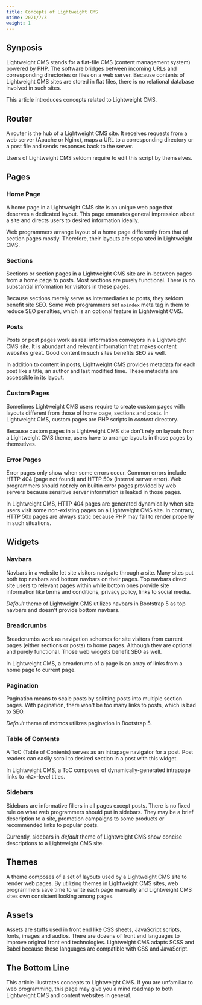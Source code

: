```yaml
---
title: Concepts of Lightweight CMS
mtime: 2021/7/3
weight: 1
---
```


## Synposis

Lightweight CMS stands for a flat-file CMS (content management system) powered by PHP. The software bridges between incoming URLs and corresponding directories or files on a web server. Because contents of Lightweight CMS sites are stored in flat files, there is no relational database involved in such sites.

This article introduces concepts related to Lightweight CMS.

## Router

A router is the hub of a Lightweight CMS site. It receives requests from a web server (Apache or Nginx), maps a URL to a corresponding directory or a post file and sends responses back to the server.

Users of Lightweight CMS seldom require to edit this script by themselves.

## Pages

### Home Page

A home page in a Lightweight CMS site is an unique web page that deserves a dedicated layout. This page emanates general impression about a site and directs users to desired information ideally.

Web programmers arrange layout of a home page differently from that of section pages mostly. Therefore, their layouts are separated in Lightweight CMS.

### Sections

Sections or section pages in a Lightweight CMS site are in-between pages from a home page to posts. Most sections are purely functional. There is no substantial information for visitors in these pages.

Because sections merely serve as intermediaries to posts, they seldom benefit site SEO. Some web programmers set `noindex` meta tag in them to reduce SEO penalties, which is an optional feature in Lightweight CMS.

### Posts

Posts or post pages work as real information conveyors in a Lightweight CMS site. It is abundant and relevant information that makes content websites great. Good content in such sites benefits SEO as well.

In addition to content in posts, Lightweight CMS provides metadata for each post like a title, an author and last modified time. These metadata are accessible in its layout.

### Custom Pages

Sometimes Lightweight CMS users require to create custom pages with layouts different from those of home page, sections and posts. In Lightweight CMS, custom pages are PHP scripts in *content* directory.

Because custom pages in a Lightweight CMS site don't rely on layouts from a Lightweight CMS theme, users have to arrange layouts in those pages by themselves.

### Error Pages

Error pages only show when some errors occur. Common errors include HTTP 404 (page not found) and HTTP 50x (internal server error). Web programmers should not rely on builtin error pages provided by web servers because sensitive server information is leaked in those pages.

In Lightweight CMS, HTTP 404 pages are generated dynamically when site users visit some non-existing pages on a Lightweight CMS site. In contrary, HTTP 50x pages are always static because PHP may fail to render properly in such situations.

## Widgets

### Navbars

Navbars in a website let site visitors navigate through a site. Many sites put both top navbars and bottom navbars on their pages. Top navbars direct site users to relevant pages within while bottom ones provide site information like terms and conditions, privacy policy, links to social media.

*Default* theme of Lightweight CMS utilizes navbars in Bootstrap 5 as top navbars and doesn't provide bottom navbars.

### Breadcrumbs

Breadcrumbs work as navigation schemes for site visitors from current pages (either sections or posts) to home pages. Although they are optional and purely functional. Those web widgets benefit SEO as well.

In Lightweight CMS, a breadcrumb of a page is an array of links from a home page to current page.

### Pagination

Pagination means to scale posts by splitting posts into multiple section pages. With pagination, there won't be too many links to posts, which is bad to SEO.

*Default* theme of mdmcs utilizes pagination in Bootstrap 5.

### Table of Contents

A ToC (Table of Contents) serves as an intrapage navigator for a post. Post readers can easily scroll to desired section in a post with this widget.

In Lightweight CMS, a ToC composes of dynamically-generated intrapage links to `<h2>`-level titles.

### Sidebars

Sidebars are informative fillers in all pages except posts. There is no fixed rule on what web programmers should put in sidebars. They may be a brief description to a site, promotion campaigns to some products or recommended links to popular posts.

Currently, sidebars in *default* theme of Lightweight CMS show concise descriptions to a Lightweight CMS site.

## Themes

A theme composes of a set of layouts used by a Lightweight CMS site to render web pages. By utilizing themes in Lightweight CMS sites, web programmers save time to write each page manually and Lightweight CMS sites own consistent looking among pages.

## Assets

Assets are stuffs used in front end like CSS sheets, JavaScript scripts, fonts, images and audios. There are dozens of front end languages to improve original front end technologies. Lightweight CMS adapts SCSS and Babel because these languages are compatible with CSS and JavaScript.

## The Bottom Line

This article illustrates concepts to Lightweight CMS. If you are unfamiliar to web programming, this page may give you a mind roadmap to both Lightweight CMS and content websites in general.
